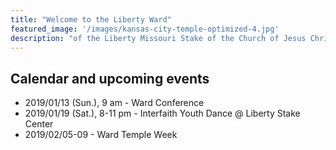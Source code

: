 ```yaml
---
title: "Welcome to the Liberty Ward"
featured_image: '/images/kansas-city-temple-optimized-4.jpg'
description: "of the Liberty Missouri Stake of the Church of Jesus Christ of Latter-day Saints"
---
```


## Calendar and upcoming events

- 2019/01/13 (Sun.), 9 am - Ward Conference 
- 2019/01/19 (Sat.), 8-11 pm - Interfaith Youth Dance @ Liberty Stake Center
- 2019/02/05-09 - Ward Temple Week
